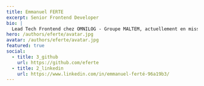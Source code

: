 ```yaml
---
title: Emmanuel FERTE
excerpt: Senior Frontend Developer
bio: |
  Lead Tech Frontend chez OMNILOG - Groupe MALTEM, actuellement en mission chez eTF1
hero: /authors/eferte/avatar.jpg
avatar: /authors/eferte/avatar.jpg
featured: true
social:
  - title: 3_github
    url: https://github.com/eferte
  - title: 2_linkedin
    url: https://www.linkedin.com/in/emmanuel-ferté-96a19b3/
---
```

